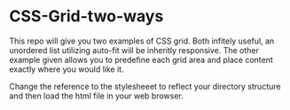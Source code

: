 # CSS-Grid-two-ways

This repo will give you two examples of CSS grid. Both infitely useful, an unordered list utilizing auto-fit will be inheritly responsive. The other example given allows you to predefine each grid area and place content exactly where you would like it. 


Change the reference to the stylesheeet to reflect your directory structure and then load the html file in your web browser. 
